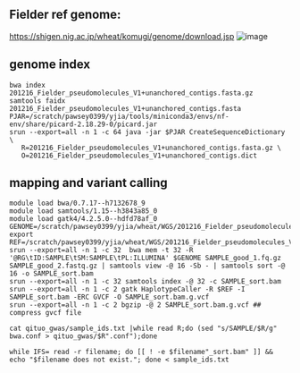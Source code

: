 ## Fielder ref genome:
https://shigen.nig.ac.jp/wheat/komugi/genome/download.jsp
![image](https://github.com/yongjiam/mytools_usage/assets/88641886/c9eae711-1edc-4707-bbd7-19769a3cbf64)

## genome index
```
bwa index 201216_Fielder_pseudomolecules_V1+unanchored_contigs.fasta.gz
samtools faidx 201216_Fielder_pseudomolecules_V1+unanchored_contigs.fasta
PJAR=/scratch/pawsey0399/yjia/tools/miniconda3/envs/nf-env/share/picard-2.18.29-0/picard.jar
srun --export=all -n 1 -c 64 java -jar $PJAR CreateSequenceDictionary \
   R=201216_Fielder_pseudomolecules_V1+unanchored_contigs.fasta.gz \
   O=201216_Fielder_pseudomolecules_V1+unanchored_contigs.dict
```
## mapping and variant calling
```
module load bwa/0.7.17--h7132678_9
module load samtools/1.15--h3843a85_0
module load gatk4/4.2.5.0--hdfd78af_0
GENOME=/scratch/pawsey0399/yjia/wheat/WGS/201216_Fielder_pseudomolecules_V1+unanchored_contigs.fasta.gz
export REF=/scratch/pawsey0399/yjia/wheat/WGS/201216_Fielder_pseudomolecules_V1+unanchored_contigs.fasta
srun --export=all -n 1 -c 32  bwa mem -t 32 -R '@RG\tID:SAMPLE\tSM:SAMPLE\tPL:ILLUMINA' $GENOME SAMPLE_good_1.fq.gz SAMPLE_good_2.fastq.gz | samtools view -@ 16 -Sb - | samtools sort -@ 16 -o SAMPLE_sort.bam
srun --export=all -n 1 -c 32 samtools index -@ 32 -c SAMPLE_sort.bam
srun --export=all -n 1 -c 2 gatk HaplotypeCaller -R $REF -I SAMPLE_sort.bam -ERC GVCF -O SAMPLE_sort.bam.g.vcf
srun --export=all -n 1 -c 2 bgzip -@ 2 SAMPLE_sort.bam.g.vcf ## compress gvcf file
```
```
cat qituo_gwas/sample_ids.txt |while read R;do (sed "s/SAMPLE/$R/g" bwa.conf > qituo_gwas/$R".conf");done
```
```
while IFS= read -r filename; do [[ ! -e $filename"_sort.bam" ]] && echo "$filename does not exist."; done < sample_ids.txt
```
